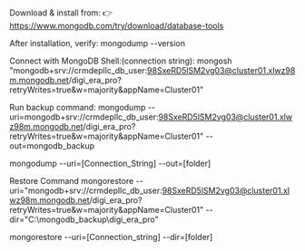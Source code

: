 Download & install from:
👉 https://www.mongodb.com/try/download/database-tools


After installation, verify:
mongodump --version



Connect with MongoDB Shell:(connection string):
mongosh "mongodb+srv://crmdepllc_db_user:98SxeRD5lSM2vg03@cluster01.xlwz98m.mongodb.net/digi_era_pro?retryWrites=true&w=majority&appName=Cluster01"



Run backup command:
mongodump --uri=mongodb+srv://crmdepllc_db_user:98SxeRD5lSM2vg03@cluster01.xlwz98m.mongodb.net/digi_era_pro?retryWrites=true&w=majority&appName=Cluster01" --out=mongodb_backup

mongodump --uri=[Connection_String] --out=[folder]



Restore Command
mongorestore --uri="mongodb+srv://crmdepllc_db_user:98SxeRD5lSM2vg03@cluster01.xlwz98m.mongodb.net/digi_era_pro?retryWrites=true&w=majority&appName=Cluster01" --dir="C:\mongodb_backup\digi_era_pro" 


mongorestore --uri=[Connection_string] --dir=[folder]